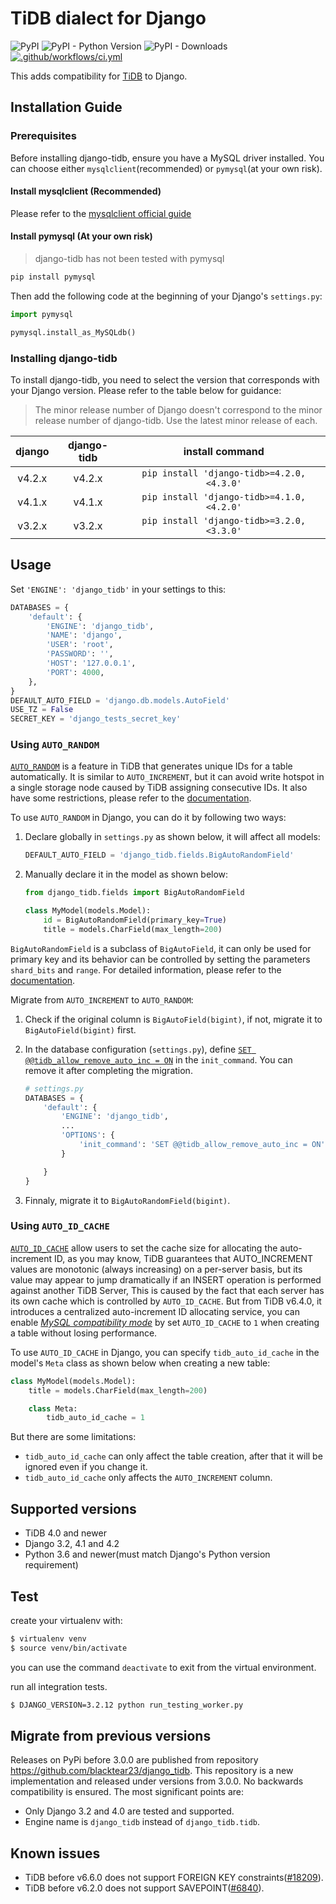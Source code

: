 # TiDB dialect for Django

![PyPI](https://img.shields.io/pypi/v/django-tidb)
![PyPI - Python Version](https://img.shields.io/pypi/pyversions/django-tidb)
![PyPI - Downloads](https://img.shields.io/pypi/dw/django-tidb)
[![.github/workflows/ci.yml](https://github.com/pingcap/django-tidb/actions/workflows/ci.yml/badge.svg)](https://github.com/pingcap/django-tidb/actions/workflows/ci.yml)

This adds compatibility for [TiDB](https://github.com/pingcap/tidb) to Django.

## Installation Guide

### Prerequisites

Before installing django-tidb, ensure you have a MySQL driver installed. You can choose either `mysqlclient`(recommended) or `pymysql`(at your own risk).

#### Install mysqlclient (Recommended)

Please refer to the [mysqlclient official guide](https://github.com/PyMySQL/mysqlclient#install)

#### Install pymysql (At your own risk)

> django-tidb has not been tested with pymysql

```bash
pip install pymysql
```

Then add the following code at the beginning of your Django's `settings.py`:

```python
import pymysql

pymysql.install_as_MySQLdb()
```

### Installing django-tidb

To install django-tidb, you need to select the version that corresponds with your Django version. Please refer to the table below for guidance:

> The minor release number of Django doesn't correspond to the minor release number of django-tidb. Use the latest minor release of each.

|django|django-tidb|install command|
|:----:|:---------:|:-------------:|
|v4.2.x|v4.2.x|`pip install 'django-tidb>=4.2.0,<4.3.0'`|
|v4.1.x|v4.1.x|`pip install 'django-tidb>=4.1.0,<4.2.0'`|
|v3.2.x|v3.2.x|`pip install 'django-tidb>=3.2.0,<3.3.0'`|

## Usage

Set `'ENGINE': 'django_tidb'` in your settings to this:

```python
DATABASES = {
    'default': {
        'ENGINE': 'django_tidb',
        'NAME': 'django',
        'USER': 'root',
        'PASSWORD': '',
        'HOST': '127.0.0.1',
        'PORT': 4000,
    },
}
DEFAULT_AUTO_FIELD = 'django.db.models.AutoField'
USE_TZ = False
SECRET_KEY = 'django_tests_secret_key'
```

### Using `AUTO_RANDOM`

[`AUTO_RANDOM`](https://docs.pingcap.com/tidb/stable/auto-random) is a feature in TiDB that generates unique IDs for a table automatically. It is similar to `AUTO_INCREMENT`, but it can avoid write hotspot in a single storage node caused by TiDB assigning consecutive IDs. It also have some restrictions, please refer to the [documentation](https://docs.pingcap.com/tidb/stable/auto-random#restrictions).

To use `AUTO_RANDOM` in Django, you can do it by following two ways:

1. Declare globally in `settings.py` as shown below, it will affect all models:

    ```python
    DEFAULT_AUTO_FIELD = 'django_tidb.fields.BigAutoRandomField'
    ```

2. Manually declare it in the model as shown below:

    ```python
    from django_tidb.fields import BigAutoRandomField

    class MyModel(models.Model):
        id = BigAutoRandomField(primary_key=True)
        title = models.CharField(max_length=200)
    ```

`BigAutoRandomField` is a subclass of `BigAutoField`, it can only be used for primary key and its behavior can be controlled by setting the parameters `shard_bits` and `range`. For detailed information, please refer to the [documentation](https://docs.pingcap.com/tidb/stable/auto-random#basic-concepts).

Migrate from `AUTO_INCREMENT` to `AUTO_RANDOM`:

1. Check if the original column is `BigAutoField(bigint)`, if not, migrate it to `BigAutoField(bigint)` first.
2. In the database configuration (`settings.py`), define [`SET @@tidb_allow_remove_auto_inc = ON`](https://docs.pingcap.com/tidb/stable/system-variables#tidb_allow_remove_auto_inc-new-in-v2118-and-v304) in the `init_command`. You can remove it after completing the migration.

    ```python
    # settings.py
    DATABASES = {
        'default': {
            'ENGINE': 'django_tidb',
            ...
            'OPTIONS': {
                'init_command': 'SET @@tidb_allow_remove_auto_inc = ON',
            }

        }
    }
    ```

3. Finnaly, migrate it to `BigAutoRandomField(bigint)`.

### Using `AUTO_ID_CACHE`

[`AUTO_ID_CACHE`](https://docs.pingcap.com/tidb/stable/auto-increment#auto_id_cache) allow users to set the cache size for allocating the auto-increment ID, as you may know, TiDB guarantees that AUTO_INCREMENT values are monotonic (always increasing) on a per-server basis, but its value may appear to jump dramatically if an INSERT operation is performed against another TiDB Server, This is caused by the fact that each server has its own cache which is controlled by `AUTO_ID_CACHE`. But from TiDB v6.4.0, it introduces a centralized auto-increment ID allocating service, you can enable [*MySQL compatibility mode*](https://docs.pingcap.com/tidb/stable/auto-increment#mysql-compatibility-mode) by set `AUTO_ID_CACHE` to `1` when creating a table without losing performance.

To use `AUTO_ID_CACHE` in Django, you can specify `tidb_auto_id_cache` in the model's `Meta` class as shown below when creating a new table:

```python
class MyModel(models.Model):
    title = models.CharField(max_length=200)

    class Meta:
        tidb_auto_id_cache = 1
```

But there are some limitations:

- `tidb_auto_id_cache` can only affect the table creation, after that it will be ignored even if you change it.
- `tidb_auto_id_cache` only affects the `AUTO_INCREMENT` column.

## Supported versions

- TiDB 4.0 and newer
- Django 3.2, 4.1 and 4.2
- Python 3.6 and newer(must match Django's Python version requirement)

## Test

create your virtualenv with:

```bash
$ virtualenv venv
$ source venv/bin/activate
```

you can use the command ```deactivate``` to exit from the virtual environment.

run all integration tests.

```bash
$ DJANGO_VERSION=3.2.12 python run_testing_worker.py
```

## Migrate from previous versions

Releases on PyPi before 3.0.0 are published from repository https://github.com/blacktear23/django_tidb. This repository is a new implementation and released under versions from 3.0.0. No backwards compatibility is ensured. The most significant points are:

- Only Django 3.2 and 4.0 are tested and supported.
- Engine name is `django_tidb` instead of `django_tidb.tidb`.

## Known issues

- TiDB before v6.6.0 does not support FOREIGN KEY constraints([#18209](https://github.com/pingcap/tidb/issues/18209)).
- TiDB before v6.2.0 does not support SAVEPOINT([#6840](https://github.com/pingcap/tidb/issues/6840)).

